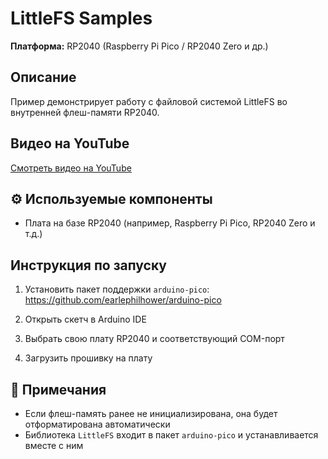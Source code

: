 # LittleFS Samples

**Платформа:** RP2040 (Raspberry Pi Pico / RP2040 Zero и др.)

## Описание

Пример демонстрирует работу с файловой системой LittleFS во внутренней флеш-памяти RP2040.

## Видео на YouTube

[Смотреть видео на YouTube](https://www.youtube.com/watch?v=41uz_XFMwB4)

## ⚙️ Используемые компоненты

- Плата на базе RP2040 (например, Raspberry Pi Pico, RP2040 Zero и т.д.)

## Инструкция по запуску

1. Установить пакет поддержки `arduino-pico`:  
   https://github.com/earlephilhower/arduino-pico

2. Открыть скетч в Arduino IDE

3. Выбрать свою плату RP2040 и соответствующий COM-порт

4. Загрузить прошивку на плату

## 📝 Примечания

- Если флеш-память ранее не инициализирована, она будет отформатирована автоматически
- Библиотека `LittleFS` входит в пакет `arduino-pico` и устанавливается вместе с ним
